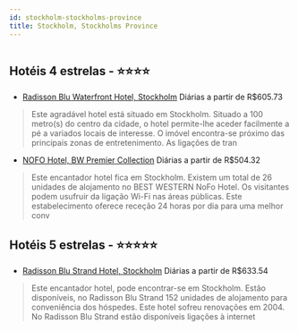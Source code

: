 ```yaml
---
id: stockholm-stockholms-province
title: Stockholm, Stockholms Province
---
```


<center><img src="http://photos.hotelbeds.com/giata/02/025045/025045a_hb_a_004.jpg" alt="" /></center>


## Hotéis 4 estrelas - ⭐️⭐️⭐️⭐️

-    [Radisson Blu Waterfront Hotel, Stockholm](https://www.hurb.com/hoteis/stockholm/radisson-blu-waterfront-hotel-stockholm-JNP-JP977456?cmp=18055) Diárias a partir de R$605.73
   > Este agradável hotel está situado em Stockholm. Situado a 100 metro(s) do centro da cidade, o hotel permite-lhe aceder facilmente a pé a variados locais de interesse. O imóvel encontra-se próximo das principais zonas de entretenimento. As ligações de tran
-    [NOFO Hotel, BW Premier Collection](https://www.hurb.com/hoteis/stockholm/nofo-hotel-bw-premier-collection-JNP-JP713529?cmp=18055) Diárias a partir de R$504.32
   > Este encantador hotel fica em Stockholm. Existem um total de 26 unidades de alojamento no BEST WESTERN NoFo Hotel. Os visitantes podem usufruir da ligação Wi-Fi nas áreas públicas. Este estabelecimento oferece receção 24 horas por dia para uma melhor conv

## Hotéis 5 estrelas - ⭐️⭐️⭐️⭐️⭐️

-    [Radisson Blu Strand Hotel, Stockholm](https://www.hurb.com/hoteis/stockholm/radisson-blu-strand-hotel-stockholm-JNP-JP148691?cmp=18055) Diárias a partir de R$633.54
   > Este encantador hotel, pode encontrar-se em Stockholm. Estão disponíveis, no Radisson Blu Strand 152 unidades de alojamento para conveniência dos hóspedes. Este hotel sofreu renovações em 2004. No Radisson Blu Strand estão disponíveis ligações à internet 
